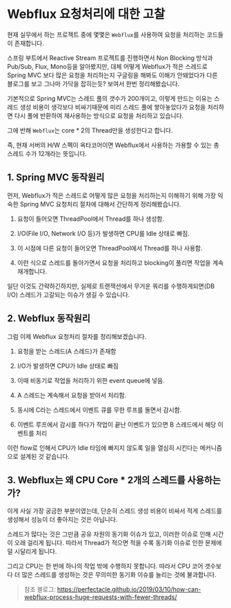 # Webflux 요청처리에 대한 고찰

현재 실무에서 하는 프로젝트 중에 몇몇은 `Webflux`를 사용하여 요청을 처리하는 코드들이 존재합니다.

스프링 부트에서 Reactive Stream 프로젝트를 진행하면서 Non Blocking 방식과 Pub/Sub, Flux, Mono등을 알아봤지만, 대체 어떻게 Webflux가 적은 스레드로 Spring MVC 보다 많은 요청을 처리하는지 구글링을 해봐도 이해가 안돼었다가 다른 블로그를 보고 그나마 가닥을 잡히는듯? 보여서 한번 정리해봤습니다.

기본적으로 Spring MVC는 스레드 풀의 갯수가 200개이고, 이렇게 만드는 이유는 스레드 생성 비용이 생각보다 비싸기때문에 미리 스레드 풀에 쌓아놓았다가 요청을 처리하면 다시 풀에 반환하여 재사용하는 방식으로 요청을 처리하고 있습니다.

그에 반해 `Webflux`는 core * 2의 Thread만을 생성한다고 합니다.

즉, 현재 서버의 H/W 스펙이 옥타코어이면 Webflux에서 사용하는 가용할 수 있는 총 스레드 수가 12개라는 뜻입니다.

## 1. Spring MVC 동작원리

먼저, Webflux가 적은 스레드로 어떻게 많은 요청을 처리하는지 이해하기 위해 가장 익숙한 Spring MVC 요청처리 절차에 대해서 간단하게 정리해봤습니다.

1. 요청이 들어오면 ThreadPool에서 Thread를 하나 생성함.

2. I/O(File I/O, Network I/O 등)가 발생하면 CPU를 Idle 상태로 빠짐.

3. 이 시점에 다른 요청이 들어오면 ThreadPool에서 Thread를 하나 사용함.

4. 이런 식으로 스레드를 돌아가면서 요청을 처리하고 blocking이 풀리면 작업을 계속 재개합니다.

일단 이것도 간략하긴하지만, 실제로 트랜잭션에서 무거운 쿼리를 수행하게되면(DB I/O) 스레드가 고갈되는 이슈가 생길 수 있습니다.


## 2. Webflux 동작원리

그럼 이제 Webflux 요청처리 절차를 정리해보겠습니다.

1. 요청을 받는 스레드(A 스레드)가 존재함

2. I/O가 발생하면 CPU가 Idle 상태로 빠짐

3. 이때 비동기로 작업을 처리하기 위한 event queue에 넣음.

4. A 스레드는 계속해서 요청을 받아서 처리함.

5. 동시에 C라는 스레드에서 이벤트 큐를 무한 루프를 돌면서 감시함.

6. 이벤트 루프에서 감시를 하다가 작업이 끝난 이벤트가 있으면 B 스레드에서 해당 이벤트를 처리

이런 flow로 인해서 CPU가 Idle 타임에 빠지지 않도록 일을 열심히 시킨다는 메커니즘으로 설계된 것 같습니다.

## 3. Webflux는 왜 CPU Core * 2개의 스레드를 사용하는가?

이게 사실 가장 궁금한 부분이였는데, 단순히 스레드 생성 비용이 비싸서 적게 스레드를 생성해서 성능이 더 좋아지는 것은 아닙니다.

스레드가 많다는 것은 그만큼 공유 자원의 동기화 이슈가 있고, 이러한 이슈로 인해 시간이 오래 걸리게 됩니다. 따라서 Thread가 적으면 적을 수록 동기화 이슈로 인한 문제에 덜 시달리게 됩니다.

그리고 CPU는 한 번에 하나의 작업 밖에 수행하지 못합니다. 따라서 CPU 코어 갯수보다 더 많은 스레드를 생성하는 것은 무의미한 동기화 이슈를 늘리는 것에 불과합니다. 


> 참조 블로그: https://perfectacle.github.io/2019/03/10/how-can-webflux-process-huge-requests-with-fewer-threads/


